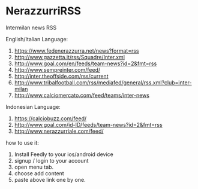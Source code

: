 # NerazzurriRSS
Intermilan news RSS

English/Italian Language:
1. https://www.fedenerazzurra.net/news?format=rss
2. http://www.gazzetta.it/rss/Squadre/Inter.xml
3. http://www.goal.com/en/feeds/team-news?id=2&fmt=rss
4. http://www.sempreinter.com/feed/
5. http://inter.theoffside.com/rss/current
6. http://www.tribalfootball.com/rss/mediafed/general/rss.xml?club=inter-milan
7. http://www.calciomercato.com/feed/teams/inter-news


Indonesian Language:
1. https://calciobuzz.com/feed/
2. http://www.goal.com/id-ID/feeds/team-news?id=2&fmt=rss
3. http://www.nerazzurriale.com/feed/


how to use it:
1. Install Feedly to your ios/android device
2. signup / login to your account
3. open menu tab.
4. choose add content
5. paste above link one by one.
